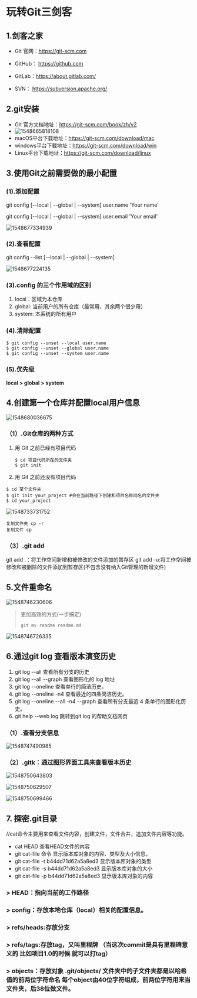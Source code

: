 # 玩转Git三剑客

## 1.剑客之家

- Git 官网：https://git-scm.com

- GitHub： https://github.com

- GitLab：https://about.gitlab.com/

- SVN： https://subversion.apache.org/

## 2.git安装

- Git 官方文档地址：https://git-scm.com/book/zh/v2
- ![1548665818108](C:\Users\Administrator\AppData\Roaming\Typora\typora-user-images\1548665818108.png)
- macOS平台下载地址：https://git-scm.com/download/mac
- windows平台下载地址：https://git-scm.com/download/win
- Linux平台下载地址：https://git-scm.com/download/linux

## 3.使用Git之前需要做的最小配置

### (1).添加配置

git config [--local | --global | --system] user.name 'Your name'

git config [--local | --global | --system] user.email 'Your email'

![1548677334939](C:\Users\Administrator\AppData\Roaming\Typora\typora-user-images\1548677334939.png)

### (2).查看配置

git config --list [--local | --global | --system]

![1548677224135](C:\Users\Administrator\AppData\Roaming\Typora\typora-user-images\1548677224135.png)

### (3).config 的三个作⽤域的区别

1. local：区域为本仓库
2. global: 当前用户的所有仓库（最常用，其余两个很少用）
3. system: 本系统的所有用户

### (4).清除配置

```Git
$ git config --unset --local user.name
$ git config --unset --global user.name
$ git config --unset --system user.name 

```

### (5).优先级

**local > global > system**

##  4.创建第一个仓库并配置local用户信息

![1548680036675](C:\Users\Administrator\AppData\Roaming\Typora\typora-user-images\1548680036675.png)

### （1）.Git仓库的两种方式

1. ⽤ Git 之前已经有项⽬代码

   ```
   $ cd 项⽬代码所在的⽂件夹
   $ git init 
   ```

2. ⽤ Git 之前还没有项⽬代码

  ```
  $ cd 某个⽂件夹
  $ git init your_project #会在当前路径下创建和项⽬名称同名的⽂件夹
  $ cd your_project 
  ```

![1548733731752](C:\Users\Administrator\AppData\Roaming\Typora\typora-user-images\1548733731752.png)

```
复制文件夹 cp -r
复制文件 cp
```

### （3）.git add

git add .：将工作空间新增和被修改的文件添加的暂存区
git add -u:将工作空间被修改和被删除的文件添加到暂存区(不包含没有纳入Git管理的新增文件)

## 5.文件重命名

![1548746230606](C:\Users\Administrator\AppData\Roaming\Typora\typora-user-images\1548746230606.png)

> 更加高效的方式(一步搞定)
>
> ```
> git mv readme readme.md
> ```

![1548746726335](C:\Users\Administrator\AppData\Roaming\Typora\typora-user-images\1548746726335.png)



## 6.通过git log 查看版本演变历史

1. git log --all 查看所有分支的历史
2. git log --all --graph 查看图形化的 log 地址
3. git log --oneline 查看单行的简洁历史。
4. git log --oneline -n4 查看最近的四条简洁历史。
5. git log --oneline --all -n4 --graph 查看所有分支最近 4 条单行的图形化历史。
6. git help --web log 跳转到git log 的帮助文档网页

### （1）.查看分支信息

![1548747490985](C:\Users\Administrator\AppData\Roaming\Typora\typora-user-images\1548747490985.png)

### （2）.gitk：通过图形界面工具来查看版本历史

![1548750643803](C:\Users\Administrator\AppData\Roaming\Typora\typora-user-images\1548750643803.png)

![1548750629507](C:\Users\Administrator\AppData\Roaming\Typora\typora-user-images\1548750629507.png)

![1548750699466](C:\Users\Administrator\AppData\Roaming\Typora\typora-user-images\1548750699466.png)

## 7. 探密.git目录

  //cat命令主要用来查看文件内容，创建文件，文件合并，追加文件内容等功能。

- cat HEAD 查看HEAD文件的内容 
- git cat-file 命令 显示版本库对象的内容、类型及大小信息。
- git cat-file -t b44dd71d62a5a8ed3 显示版本库对象的类型
- git cat-file -s b44dd71d62a5a8ed3 显示版本库对象的大小
- git cat-file -p b44dd71d62a5a8ed3 显示版本库对象的内容

### > HEAD：指向当前的工作路径

### > config：存放本地仓库（local）相关的配置信息。

### > refs/heads:存放分支

### > refs/tags:存放tag，又叫里程牌 （当这次commit是具有里程碑意义的 比如项目1.0的时候 就可以打tag）
### > objects：存放对象 .git/objects/ 文件夹中的子文件夹都是以哈希值的前两位字符命名 每个object由40位字符组成，前两位字符用来当文件夹，后38位做文件。  



